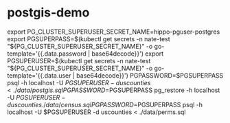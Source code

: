 # postgis-demo

export PG_CLUSTER_SUPERUSER_SECRET_NAME=hippo-pguser-postgres                                           
export PGSUPERPASS=$(kubectl get secrets -n nate-test "${PG_CLUSTER_SUPERUSER_SECRET_NAME}" -o go-template='{{.data.password | base64decode}}')
export PGSUPERUSER=$(kubectl get secrets -n nate-test "${PG_CLUSTER_SUPERUSER_SECRET_NAME}" -o go-template='{{.data.user | base64decode}}')
PGPASSWORD=$PGSUPERPASS psql -h localhost -U $PGSUPERUSER -d uscounties < ./data/postgis.sql
PGPASSWORD=$PGSUPERPASS pg_restore -h localhost -U $PGSUPERUSER -d uscounties ./data/census.sql
PGPASSWORD=$PGSUPERPASS psql -h localhost -U $PGSUPERUSER -d uscounties < ./data/perms.sql